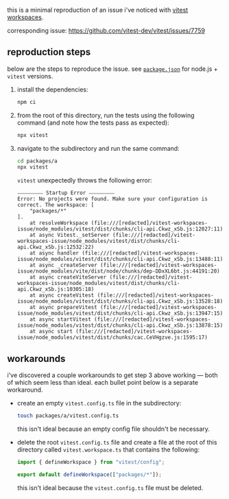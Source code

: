 this is a minimal reproduction of an issue i've noticed with [vitest workspaces](https://vitest.dev/guide/workspace.html).

corresponding issue: https://github.com/vitest-dev/vitest/issues/7759

## reproduction steps

below are the steps to reproduce the issue. see [`package.json`](./package.json) for node.js + `vitest` versions.

1. install the dependencies:

   ```sh
   npm ci
   ```

1. from the root of this directory, run the tests using the following command (and note how the tests pass as expected):

   ```sh
   npx vitest
   ```

1. navigate to the subdirectory and run the same command:

   ```sh
   cd packages/a
   npx vitest
   ```

   `vitest` unexpectedly throws the following error:

   ```
   ⎯⎯⎯⎯⎯⎯⎯⎯⎯⎯ Startup Error ⎯⎯⎯⎯⎯⎯⎯⎯⎯⎯
   Error: No projects were found. Make sure your configuration is correct. The workspace: [
       "packages/*"
   ].
       at resolveWorkspace (file:///[redacted]/vitest-workspaces-issue/node_modules/vitest/dist/chunks/cli-api.Ckwz_xSb.js:12027:11)
       at async Vitest._setServer (file:///[redacted]/vitest-workspaces-issue/node_modules/vitest/dist/chunks/cli-api.Ckwz_xSb.js:12532:22)
       at async handler (file:///[redacted]/vitest-workspaces-issue/node_modules/vitest/dist/chunks/cli-api.Ckwz_xSb.js:13488:11)
       at async _createServer (file:///[redacted]/vitest-workspaces-issue/node_modules/vite/dist/node/chunks/dep-DDxXL6bt.js:44191:20)
       at async createViteServer (file:///[redacted]/vitest-workspaces-issue/node_modules/vitest/dist/chunks/cli-api.Ckwz_xSb.js:10305:18)
       at async createVitest (file:///[redacted]/vitest-workspaces-issue/node_modules/vitest/dist/chunks/cli-api.Ckwz_xSb.js:13528:18)
       at async prepareVitest (file:///[redacted]/vitest-workspaces-issue/node_modules/vitest/dist/chunks/cli-api.Ckwz_xSb.js:13947:15)
       at async startVitest (file:///[redacted]/vitest-workspaces-issue/node_modules/vitest/dist/chunks/cli-api.Ckwz_xSb.js:13878:15)
       at async start (file:///[redacted]/vitest-workspaces-issue/node_modules/vitest/dist/chunks/cac.CeVHgzve.js:1595:17)
   ```

## workarounds

i've discovered a couple workarounds to get step 3 above working — both of which seem less than ideal. each bullet point below is a separate workaround.

- create an empty `vitest.config.ts` file in the subdirectory:

  ```sh
  touch packages/a/vitest.config.ts
  ```

  this isn't ideal because an empty config file shouldn't be necessary.

- delete the root `vitest.config.ts` file and create a file at the root of this directory called `vitest.workspace.ts` that contains the following:

  ```ts
  import { defineWorkspace } from "vitest/config";

  export default defineWorkspace(["packages/*"]);
  ```

  this isn't ideal because the `vitest.config.ts` file must be deleted.
